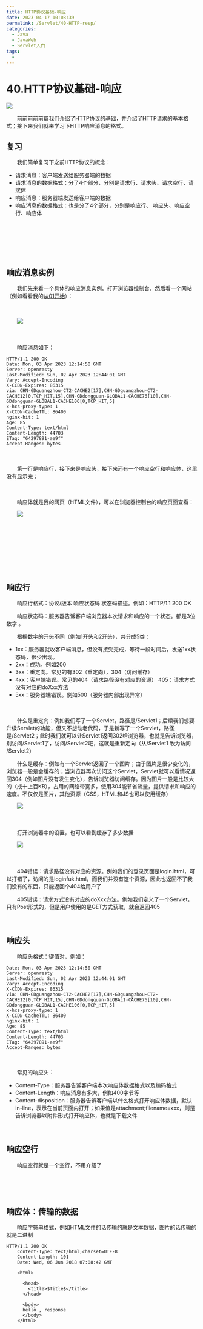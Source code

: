 ```yaml
---
title: HTTP协议基础-响应
date: 2023-04-17 10:08:39
permalink: /Servlet/40-HTTP-resp/
categories:
  - Java
  - JavaWeb
  - Servlet入门
tags:
  - 
---
```

# 40.HTTP协议基础-响应

![](https://image.peterjxl.com/blog/429.jpg)


　　前前前前前篇我们介绍了HTTP协议的基础，并介绍了HTTP请求的基本格式；接下来我们就来学习下HTTP响应消息的格式。

<!-- more -->

## 复习

　　我们简单复习下之前HTTP协议的概念：

* 请求消息：客户端发送给服务器端的数据
* 请求消息的数据格式：分了4个部分，分别是请求行、请求头、请求空行、请求体
* 响应消息：服务器端发送给客户端的数据
* 响应消息的数据格式：也是分了4个部分，分别是响应行、 响应头、响应空行、响应体

　　‍

　　‍

　　‍

## 响应消息实例

　　我们先来看一个具体的响应消息实例。打开浏览器控制台，然后看一个网站（例如看看我的[从01开始](https://www.peterjxl.com/)）：

　　‍

　　​![](https://image.peterjxl.com/blog/image-20230403213721-1s2npg5.png)​

　　‍

　　响应消息如下：

```http
HTTP/1.1 200 OK
Date: Mon, 03 Apr 2023 12:14:50 GMT
Server: openresty
Last-Modified: Sun, 02 Apr 2023 12:44:01 GMT
Vary: Accept-Encoding
X-CCDN-Expires: 86315
via: CHN-GDguangzhou-CT2-CACHE2[17],CHN-GDguangzhou-CT2-CACHE12[0,TCP_HIT,15],CHN-GDdongguan-GLOBAL1-CACHE76[10],CHN-GDdongguan-GLOBAL1-CACHE106[0,TCP_HIT,5]
x-hcs-proxy-type: 1
X-CCDN-CacheTTL: 86400
nginx-hit: 1
Age: 85
Content-Type: text/html
Content-Length: 44703
ETag: "64297891-ae9f"
Accept-Ranges: bytes
```

　　‍

　　第一行是响应行，接下来是响应头，接下来还有一个响应空行和响应体，这里没有显示完；

　　‍

　　响应体就是我的网页（HTML文件），可以在浏览器控制台的响应页面查看：

　　​![](https://image.peterjxl.com/blog/image-20230403213938-sw33bat.png)​

　　‍

　　‍

　　‍

　　‍

## 响应行

　　响应行格式：协议/版本 响应状态码 状态码描述。例如：HTTP/1.1 200 OK

　　响应状态码：服务器告诉客户端浏览器本次请求和响应的一个状态。都是3位数字 。

　　根据数字的开头不同（例如1开头和2开头），共分成5类：

* 1xx：服务器就收客户端消息，但没有接受完成，等待一段时间后，发送1xx状态码，很少出现。
* 2xx：成功。例如200
* 3xx：重定向。常见的有302（重定向），304（访问缓存）
* 4xx：客户端错误。常见的404（请求路径没有对应的资源）   405：请求方式没有对应的doXxx方法
* 5xx：服务器端错误。例如500（服务器内部出现异常）

　　‍

　　什么是重定向：例如我们写了一个Servlet，路径是/Servlet1；后续我们想要升级Servlet的功能，但又不想动老代码，于是新写了一个Servlet，路径是/Servlet2；此时我们就可以让Servlet1返回302给浏览器，也就是告诉浏览器，别访问/Servlet1了，访问/Servlet2吧，这就是重新定向（从/Servlet1 改为访问 /Servlet2）

　　什么是缓存：例如有一个Servlet返回了一个图片；由于图片是很少变化的，浏览器一般是会缓存的；当浏览器再次访问这个Servlet，Servlet就可以看情况返回304（例如图片没有发生变化），告诉浏览器访问缓存。因为图片一般是比较大的（成十上百KB），占用的网络带宽多，使用304能节省流量，提供请求和响应的速度。不仅仅是图片，其他资源（CSS，HTML和JS也可以使用缓存）

　　​![](https://image.peterjxl.com/blog/image-20230403215614-8ks5ted.png)​

　　‍

　　打开浏览器中的设置，也可以看到缓存了多少数据

　　​![](https://image.peterjxl.com/blog/image-20230403220739-yxxu29z.png)​

　　‍

　　404错误：请求路径没有对应的资源。例如我们的登录页面是login.html，可以打错了，访问的是loginfuk.html，而我们并没有这个资源，因此也返回不了我们没有的东西，只能返回个404给用户了

　　405错误：请求方式没有对应的doXxx方法。例如我们定义了一个Servlet，只有Post形式的，但是用户使用的是GET方式获取，就会返回405

　　‍

## 响应头

　　响应头格式：键值对，例如：

```http
Date: Mon, 03 Apr 2023 12:14:50 GMT
Server: openresty
Last-Modified: Sun, 02 Apr 2023 12:44:01 GMT
Vary: Accept-Encoding
X-CCDN-Expires: 86315
via: CHN-GDguangzhou-CT2-CACHE2[17],CHN-GDguangzhou-CT2-CACHE12[0,TCP_HIT,15],CHN-GDdongguan-GLOBAL1-CACHE76[10],CHN-GDdongguan-GLOBAL1-CACHE106[0,TCP_HIT,5]
x-hcs-proxy-type: 1
X-CCDN-CacheTTL: 86400
nginx-hit: 1
Age: 85
Content-Type: text/html
Content-Length: 44703
ETag: "64297891-ae9f"
Accept-Ranges: bytes
```

　　‍

　　常见的响应头：

* Content-Type：服务器告诉客户端本次响应体数据格式以及编码格式
* Content-Length：响应消息有多大，例如400字节等
* Content-disposition：服务器告诉客户端以什么格式打开响应体数据，默认in-line，表示在当前页面内打开；如果值是attachment;filename=xxx，则是告诉浏览器以附件形式打开响应体，也就是下载文件

　　‍

## 响应空行

　　响应空行就是一个空行，不用介绍了

　　‍

　　‍

## 响应体：传输的数据

　　响应字符串格式，例如HTML文件的话传输的就是文本数据，图片的话传输的就是二进制

```http
HTTP/1.1 200 OK
	Content-Type: text/html;charset=UTF-8
	Content-Length: 101
	Date: Wed, 06 Jun 2018 07:08:42 GMT

	<html>

	  <head>
	    <title>$Title$</title>
	  </head>

	  <body>
	  hello , response
	  </body>
	</html>
```

　　‍

　　‍

　　‍

　　‍
